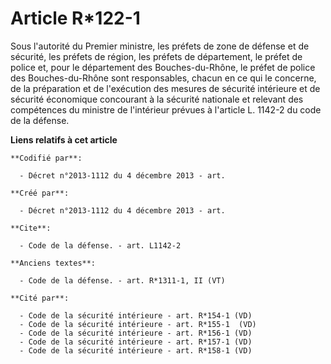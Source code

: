 # Article R*122-1

Sous l'autorité du Premier ministre, les préfets de zone de défense et de sécurité, les préfets de région, les préfets de
département, le préfet de police et, pour le département des Bouches-du-Rhône, le préfet de police des Bouches-du-Rhône sont
responsables, chacun en ce qui le concerne, de la préparation et de l'exécution des mesures de sécurité intérieure et de
sécurité économique concourant à la sécurité nationale et relevant des compétences du ministre de l'intérieur prévues à
l'article L. 1142-2 du code de la défense.

**Liens relatifs à cet article**

	**Codifié par**:

	  - Décret n°2013-1112 du 4 décembre 2013 - art.

	**Créé par**:

	  - Décret n°2013-1112 du 4 décembre 2013 - art.

	**Cite**:

	  - Code de la défense. - art. L1142-2

	**Anciens textes**:

	  - Code de la défense. - art. R*1311-1, II (VT)

	**Cité par**:

	  - Code de la sécurité intérieure - art. R*154-1 (VD)
	  - Code de la sécurité intérieure - art. R*155-1  (VD)
	  - Code de la sécurité intérieure - art. R*156-1 (VD)
	  - Code de la sécurité intérieure - art. R*157-1 (VD)
	  - Code de la sécurité intérieure - art. R*158-1 (VD)
